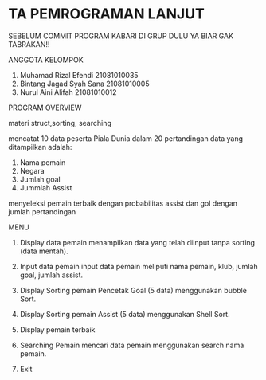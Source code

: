 # TA PEMROGRAMAN LANJUT 
SEBELUM COMMIT PROGRAM KABARI DI GRUP DULU YA BIAR GAK TABRAKAN!!

ANGGOTA KELOMPOK
1. Muhamad Rizal Efendi 21081010035
2. Bintang Jagad Syah Sana 21081010005 
3. Nurul Aini Alifah 21081010012

PROGRAM OVERVIEW

materi struct,sorting, searching

mencatat 10 data peserta Piala Dunia dalam 20 pertandingan
data yang ditampilkan adalah:
1. Nama pemain
2. Negara
3. Jumlah goal
4. Jummlah Assist

menyeleksi pemain terbaik dengan probabilitas assist dan gol dengan jumlah pertandingan

MENU
1. Display data pemain
   menampilkan data yang telah diinput tanpa sorting (data mentah).
   
2. Input data pemain
   input data pemain meliputi nama pemain, klub, jumlah goal, jumlah assist.

3. Display Sorting pemain Pencetak Goal (5 data) menggunakan bubble Sort.

4. Display Sorting pemain Assist (5 data) menggunakan Shell Sort.
  
5. Display pemain terbaik
   
6. Searching Pemain 
   mencari data pemain menggunakan search nama pemain.
   
7. Exit




   

